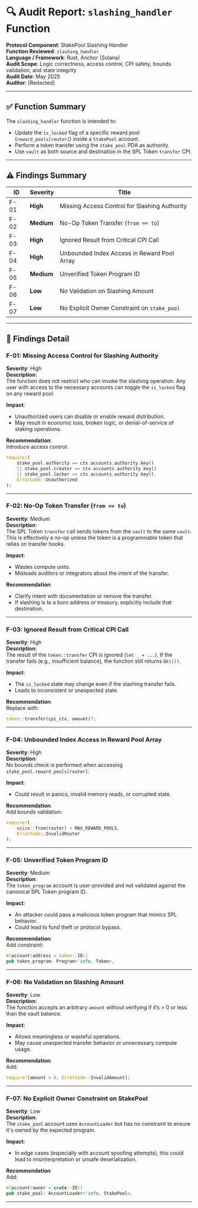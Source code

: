 # 🔍 Audit Report: `slashing_handler` Function

**Protocol Component**: StakePool Slashing Handler  
**Function Reviewed**: `slashing_handler`  
**Language / Framework**: Rust, Anchor (Solana)  
**Audit Scope**: Logic correctness, access control, CPI safety, bounds validation, and state integrity  
**Audit Date**: May 2025  
**Auditor**: [Redacted]

---

## ✅ Function Summary

The `slashing_handler` function is intended to:

- Update the `is_locked` flag of a specific reward pool (`reward_pools[router]`) inside a `StakePool` account.
- Perform a token transfer using the `stake_pool` PDA as authority.
- Use `vault` as both source and destination in the SPL Token `transfer` CPI.

---

## ⚠️ Findings Summary

| ID | Severity | Title |
|----|----------|-------|
| F-01 | **High** | Missing Access Control for Slashing Authority |
| F-02 | **Medium** | No-Op Token Transfer (`from == to`) |
| F-03 | **High** | Ignored Result from Critical CPI Call |
| F-04 | **High** | Unbounded Index Access in Reward Pool Array |
| F-05 | **Medium** | Unverified Token Program ID |
| F-06 | **Low** | No Validation on Slashing Amount |
| F-07 | **Low** | No Explicit Owner Constraint on `stake_pool` |

---

## 📂 Findings Detail

### F-01: Missing Access Control for Slashing Authority

**Severity**: High  
**Description**:  
The function does not restrict who can invoke the slashing operation. Any user with access to the necessary accounts can toggle the `is_locked` flag on any reward pool.

**Impact**:  
- Unauthorized users can disable or enable reward distribution.
- May result in economic loss, broken logic, or denial-of-service of staking operations.

**Recommendation**:  
Introduce access control:
```rust
require!(
    stake_pool.authority == ctx.accounts.authority.key()
    || stake_pool.creator == ctx.accounts.authority.key()
    || stake_pool.locker == ctx.accounts.authority.key(),
    ErrorCode::Unauthorized
);
```

---

### F-02: No-Op Token Transfer (`from == to`)

**Severity**: Medium  
**Description**:  
The SPL Token `transfer` call sends tokens from the `vault` to the same `vault`. This is effectively a no-op unless the token is a programmable token that relies on transfer hooks.

**Impact**:  
- Wastes compute units.
- Misleads auditors or integrators about the intent of the transfer.

**Recommendation**:  
- Clarify intent with documentation or remove the transfer.
- If slashing is to a burn address or treasury, explicitly include that destination.

---

### F-03: Ignored Result from Critical CPI Call

**Severity**: High  
**Description**:  
The result of the `token::transfer` CPI is ignored (`let _ = ...`). If the transfer fails (e.g., insufficient balance), the function still returns `Ok(())`.

**Impact**:  
- The `is_locked` state may change even if the slashing transfer fails.
- Leads to inconsistent or unexpected state.

**Recommendation**:  
Replace with:
```rust
token::transfer(cpi_ctx, amount)?;
```

---

### F-04: Unbounded Index Access in Reward Pool Array

**Severity**: High  
**Description**:  
No bounds check is performed when accessing `stake_pool.reward_pools[router]`.

**Impact**:  
- Could result in panics, invalid memory reads, or corrupted state.

**Recommendation**:  
Add bounds validation:
```rust
require!(
    usize::from(router) < MAX_REWARD_POOLS,
    ErrorCode::InvalidRouter
);
```

---

### F-05: Unverified Token Program ID

**Severity**: Medium  
**Description**:  
The `token_program` account is user-provided and not validated against the canonical SPL Token program ID.

**Impact**:  
- An attacker could pass a malicious token program that mimics SPL behavior.
- Could lead to fund theft or protocol bypass.

**Recommendation**:  
Add constraint:
```rust
#[account(address = token::ID)]
pub token_program: Program<'info, Token>,
```

---

### F-06: No Validation on Slashing Amount

**Severity**: Low  
**Description**:  
The function accepts an arbitrary `amount` without verifying if it’s > 0 or less than the vault balance.

**Impact**:  
- Allows meaningless or wasteful operations.
- May cause unexpected transfer behavior or unnecessary compute usage.

**Recommendation**:  
Add:
```rust
require!(amount > 0, ErrorCode::InvalidAmount);
```

---

### F-07: No Explicit Owner Constraint on StakePool

**Severity**: Low  
**Description**:  
The `stake_pool` account uses `AccountLoader` but has no constraint to ensure it's owned by the expected program.

**Impact**:  
- In edge cases (especially with account spoofing attempts), this could lead to misinterpretation or unsafe deserialization.

**Recommendation**:  
Add:
```rust
#[account(owner = crate::ID)]
pub stake_pool: AccountLoader<'info, StakePool>,
```

---
